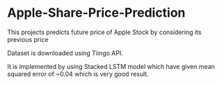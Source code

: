 # Apple-Share-Price-Prediction

This projects predicts future price of Apple Stock by considering its previous price

Dataset is downloaded using Tiingo API. 

It is implemented by using Stacked LSTM model which have given mean squared error of ~0.04 which is very good result.
